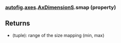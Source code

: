### [autofig](autofig.md).[axes](autofig.axes.md).[AxDimensionS](autofig.axes.AxDimensionS.md).smap (property)




Returns
----------
* (tuple): range of the size mapping (min, max)

